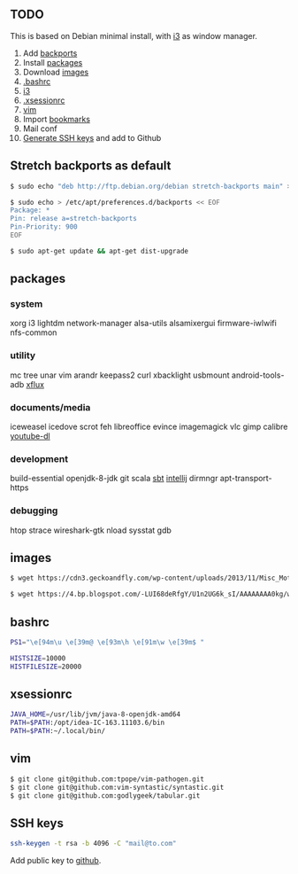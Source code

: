 ## TODO

This is based on Debian minimal install, with [i3](https://i3wm.org/) as window manager.

1. Add [backports](#stretch-backports-as-default)
1. Install [packages](#packages)
1. Download [images](#images)
1. [.bashrc](#bashrc)
1. [i3](./.config/i3)
1. [.xsessionrc](#xsessionrc)
1. [vim](#vim)
1. Import [bookmarks](./bookmarks.json)
1. Mail conf
1. [Generate SSH keys](#ssh-keys) and add to Github

## Stretch backports as default

```bash
$ sudo echo "deb http://ftp.debian.org/debian stretch-backports main" > /etc/apt/sources.list.d/backports.list

$ sudo echo > /etc/apt/preferences.d/backports << EOF
Package: *
Pin: release a=stretch-backports
Pin-Priority: 900
EOF

$ sudo apt-get update && apt-get dist-upgrade
```

## packages

### system

xorg
i3
lightdm
network-manager
alsa-utils
alsamixergui
firmware-iwlwifi
nfs-common

### utility

mc
tree
unar
vim
arandr
keepass2
curl
xbacklight
usbmount
android-tools-adb
[xflux](https://justgetflux.com/linux.html)

### documents/media

iceweasel
icedove
scrot
feh
libreoffice
evince
imagemagick
vlc
gimp
calibre
[youtube-dl](https://github.com/rg3/youtube-dl)

### development

build-essential
openjdk-8-jdk
git
scala
[sbt](http://www.scala-sbt.org/download.html)
[intellij](https://www.jetbrains.com/idea/download/#section=linux)
dirmngr
apt-transport-https

### debugging

htop
strace
wireshark-gtk 
nload
sysstat
gdb

## images

```bash
$ wget https://cdn3.geckoandfly.com/wp-content/uploads/2013/11/Misc_Motivational_323193.jpg -O ~/.config/wallpaper.jpg

$ wget https://4.bp.blogspot.com/-LUI68deRfgY/U1n2UG6k_sI/AAAAAAAA0kg/wnu-P0HpbRo/s0/Locked+Keyboard_Ultra+HD.jpg -O - | convert - -resize 1920x1080 ~/.config/screenlocked.png
```

## bashrc

```bash
PS1="\e[94m\u \e[39m@ \e[93m\h \e[91m\w \e[39m$ "

HISTSIZE=10000
HISTFILESIZE=20000
```

## xsessionrc


```bash
JAVA_HOME=/usr/lib/jvm/java-8-openjdk-amd64
PATH=$PATH:/opt/idea-IC-163.11103.6/bin
PATH=$PATH:~/.local/bin/
```

## vim


```bash
$ git clone git@github.com:tpope/vim-pathogen.git
$ git clone git@github.com:vim-syntastic/syntastic.git
$ git clone git@github.com:godlygeek/tabular.git
```

## SSH keys

```bash
ssh-keygen -t rsa -b 4096 -C "mail@to.com"
```

Add public key to [github](https://github.com/settings/keys).

